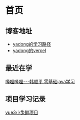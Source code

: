 # 首页

## 博客地址
* [yadong的学习路径](https://yadong.vercel.app/)
* [yadong的vercel](https://vercel.com/mhist/xkt)


## 最近在学

[哔哩哔哩---韩顺平 零基础java学习](https://www.bilibili.com/video/BV1fh411y7R8?p=161&spm_id_from=pageDriver)

## 项目学习记录

[vue3小兔鲜项目](/vue3/小兔鲜项目)